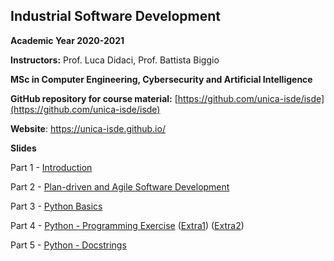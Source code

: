 ## Industrial Software Development
**Academic Year 2020-2021**

**Instructors:** Prof. Luca Didaci, Prof. Battista Biggio

**MSc in Computer Engineering, Cybersecurity and Artificial Intelligence**

**GitHub repository for course material:** [https://github.com/unica-isde/isde](https://github.com/unica-isde/isde)

**Website**: https://unica-isde.github.io/


**Slides**

Part 1 - [Introduction](https://github.com/unica-isde/isde/blob/master/slides/01-Introduction.pdf)

Part 2 - [Plan-driven and Agile Software Development](https://github.com/unica-isde/isde/blob/master/slides/02-Agile.pdf)

Part 3 - [Python Basics](https://github.com/unica-isde/isde/blob/master/slides/03-Python.pdf)

Part 4 - [Python - Programming Exercise](https://github.com/unica-isde/isde/blob/master/slides/04-Python-MNIST.pdf) ([Extra1](https://github.com/unica-isde/isde/blob/master/programming-exercises/ISDe-programming-skills-01.pdf)) ([Extra2](https://github.com/unica-isde/isde/blob/master/programming-exercises/ISDe-programming-skills-02.pdf))

Part 5 - [Python - Docstrings](https://github.com/unica-isde/isde/blob/master/slides/05-Python-docstrings.pdf)

